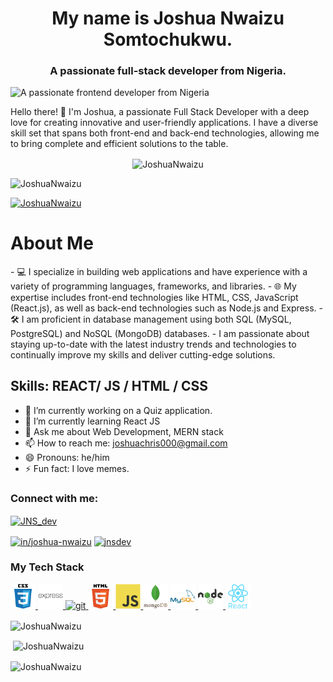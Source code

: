 
<h1 align="center"> My name is Joshua Nwaizu Somtochukwu.</h1>
<h3 align="center"> A passionate full-stack developer from Nigeria.</h3>

![A passionate frontend developer from Nigeria](https://media.licdn.com/dms/image/C5612AQErLJQyuT4h2Q/article-inline_image-shrink_1500_2232/0/1624597705774?e=1708560000&v=beta&t=8H9wcVcfLVk1aT6yqzeEiC6Y1nv77VeAYinXMosw5P4)

<p>Hello there! 👋 I'm Joshua, a passionate Full Stack Developer with a deep love for creating innovative and user-friendly applications. I have a diverse skill set that spans both front-end and back-end technologies, allowing me to bring complete and efficient solutions to the table.</p>

<p align="center"><img align="center" alt="JoshuaNwaizu" width="400" src="https://camo.githubusercontent.com/5ddf73ad3a205111cf8c686f687fc216c2946a75005718c8da5b837ad9de78c9/68747470733a2f2f7468756d62732e6766796361742e636f6d2f4576696c4e657874446576696c666973682d736d616c6c2e676966"/></p>

<p align="left"> <img src="https://komarev.com/ghpvc/?username=JoshuaNwaizu&label=Profile%20views&color=0e75b6&style=flat" alt="JoshuaNwaizu"/> </p>


<p align="left"> <a href="https://github.com/ryo-ma/github-profile-trophy"><img src="https://github-profile-trophy.vercel.app/?username=JoshuaNwaizu" alt="JoshuaNwaizu" /></a> </p>
<h1>About Me</h1>
- 💻 I specialize in building web applications and have experience with a variety of programming languages, frameworks, and libraries.
- 🌐 My expertise includes front-end technologies like HTML, CSS, JavaScript (React.js), as well as back-end technologies such as Node.js and Express.
- 🛠 I am proficient in database management using both SQL (MySQL, PostgreSQL) and NoSQL (MongoDB) databases.
-  I am passionate about staying up-to-date with the latest industry trends and technologies to continually improve my skills and deliver cutting-edge solutions.

<h2> Skills: REACT/ JS / HTML / CSS </h2>

- 🔭 I’m currently working on a Quiz application. 
- 🌱 I’m currently learning React JS 
- 💬 Ask me about Web Development, MERN stack 
- 📫 How to reach me: joshuachris000@gmail.com 
- 😄 Pronouns: he/him 
- ⚡ Fun fact: I love memes.

<h3 align="left">Connect with me:</h3>
<p align="left">
<a href="https://twitter.com/JNS_dev" target="blank"><img align="center" src="https://raw.githubusercontent.com/rahuldkjain/github-profile-readme-generator/master/src/images/icons/Social/twitter.svg" alt="JNS_dev" height="30" width="40" /></a>

<a href="https://www.linkedin.com/in/joshua-nwaizu-506952265/" target="blank"><img align="center" src="https://raw.githubusercontent.com/rahuldkjain/github-profile-readme-generator/master/src/images/icons/Social/linked-in-alt.svg"  alt="in/joshua-nwaizu" height="30" width="40" /></a>
<a href="https://www.instagram.com/jnsdev/" target="blank"><img align="center" src="https://raw.githubusercontent.com/rahuldkjain/github-profile-readme-generator/master/src/images/icons/Social/instagram.svg" alt="jnsdev" height="30" width="40" /></a>
</p>

<h3 align="left">My Tech Stack</h3>
<p align="left"> </a> <a href="https://www.w3schools.com/css/" target="_blank" rel="noreferrer"> <img src="https://raw.githubusercontent.com/devicons/devicon/master/icons/css3/css3-original-wordmark.svg" alt="css3" width="40" height="40"/> </a> <a href="https://expressjs.com" target="_blank" rel="noreferrer"> <img src="https://raw.githubusercontent.com/devicons/devicon/master/icons/express/express-original-wordmark.svg" alt="express" width="40" height="40"/> </a> <a href="https://git-scm.com/" target="_blank" rel="noreferrer"> <img src="https://www.vectorlogo.zone/logos/git-scm/git-scm-icon.svg" alt="git" width="40" height="40"/> </a> <a href="https://www.w3.org/html/" target="_blank" rel="noreferrer"> <img src="https://raw.githubusercontent.com/devicons/devicon/master/icons/html5/html5-original-wordmark.svg" alt="html5" width="40" height="40"/> </a> <a href="https://developer.mozilla.org/en-US/docs/Web/JavaScript" target="_blank" rel="noreferrer"> <img src="https://raw.githubusercontent.com/devicons/devicon/master/icons/javascript/javascript-original.svg" alt="javascript" width="40" height="40"/> </a> <a href="https://www.mongodb.com/" target="_blank" rel="noreferrer"> <img src="https://raw.githubusercontent.com/devicons/devicon/master/icons/mongodb/mongodb-original-wordmark.svg" alt="mongodb" width="40" height="40"/> </a> <a href="https://www.mysql.com/" target="_blank" rel="noreferrer"> <img src="https://raw.githubusercontent.com/devicons/devicon/master/icons/mysql/mysql-original-wordmark.svg" alt="mysql" width="40" height="40"/> </a> <a href="https://nodejs.org" target="_blank" rel="noreferrer"> <img src="https://raw.githubusercontent.com/devicons/devicon/master/icons/nodejs/nodejs-original-wordmark.svg" alt="nodejs" width="40" height="40"/> </a> <a href="https://reactjs.org/" target="_blank" rel="noreferrer"> <img src="https://raw.githubusercontent.com/devicons/devicon/master/icons/react/react-original-wordmark.svg" alt="react" width="40" height="40"/> </a></p>

<p><img align="center" src="https://github-readme-stats.vercel.app/api/top-langs?username=JoshuaNwaizu&show_icons=true&locale=en&layout=compact" alt="JoshuaNwaizu" /></p>


<p>&nbsp;<img align="center" src="https://github-readme-stats.vercel.app/api?username=JoshuaNwaizu&show_icons=true&locale=en" alt="JoshuaNwaizu" /></p>

<p><img align="center" src="https://github-readme-streak-stats.herokuapp.com/?user=JoshuaNwaizu&" alt="JoshuaNwaizu" /></p>

